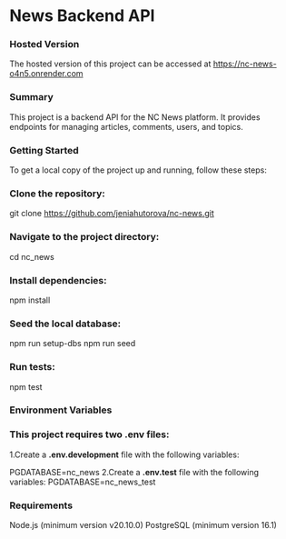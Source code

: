 # News Backend API

### Hosted Version

The hosted version of this project can be accessed at https://nc-news-o4n5.onrender.com


### Summary

This project is a backend API for the NC News platform. It provides endpoints for managing articles, comments, users, and topics.


### Getting Started

To get a local copy of the project up and running, follow these steps:


### Clone the repository:

git clone https://github.com/jeniahutorova/nc-news.git


### Navigate to the project directory:

cd nc_news


### Install dependencies:

npm install


### Seed the local database:

npm run setup-dbs
npm run seed


### Run tests:

npm test

### Environment Variables

### This project requires two .env files:
 
1.Create a **.env.development** file with the following variables:

PGDATABASE=nc_news
2.Create a **.env.test** file with the following variables:
PGDATABASE=nc_news_test

### Requirements
Node.js (minimum version v20.10.0)
PostgreSQL (minimum version 16.1)

